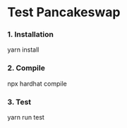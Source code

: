 # Test Pancakeswap
### 1. Installation
yarn install
### 2. Compile
npx hardhat compile
### 3. Test
yarn run test
